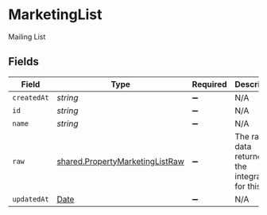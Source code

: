 # MarketingList

Mailing List


## Fields

| Field                                                                                         | Type                                                                                          | Required                                                                                      | Description                                                                                   |
| --------------------------------------------------------------------------------------------- | --------------------------------------------------------------------------------------------- | --------------------------------------------------------------------------------------------- | --------------------------------------------------------------------------------------------- |
| `createdAt`                                                                                   | *string*                                                                                      | :heavy_minus_sign:                                                                            | N/A                                                                                           |
| `id`                                                                                          | *string*                                                                                      | :heavy_minus_sign:                                                                            | N/A                                                                                           |
| `name`                                                                                        | *string*                                                                                      | :heavy_minus_sign:                                                                            | N/A                                                                                           |
| `raw`                                                                                         | [shared.PropertyMarketingListRaw](../../../sdk/models/shared/propertymarketinglistraw.md)     | :heavy_minus_sign:                                                                            | The raw data returned by the integration for this list                                        |
| `updatedAt`                                                                                   | [Date](https://developer.mozilla.org/en-US/docs/Web/JavaScript/Reference/Global_Objects/Date) | :heavy_minus_sign:                                                                            | N/A                                                                                           |